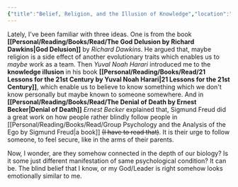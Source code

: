 ```yaml
---
{"title":"Belief, Religion, and the Illusion of Knowledge","location":"Badda, Dhaka","updated":"2023-01-12T12:31:02+06:00","tags":["beliefs","philosophy","society","thoughts"],"created":"2018-12-08T07:13:37+06:00","dg-publish":true,"maturity":1,"permalink":"/personal/musings/belief-religion-and-the-illusion-of-knowledge/","dgPassFrontmatter":true,"noteIcon":"1"}
---
```


Lately, I've been familiar with three ideas. One is from the book **[[Personal/Reading/Books/Read/The God Delusion by Richard Dawkins\|God Delusion]]** by *Richard Dawkins*. He argued that, maybe religion is a side effect of another evolutionary traits which enables us to *maybe* work as a team. Then *Yuval Noah Harari* introduced me to the **knowledge illusion** in his book **[[Personal/Reading/Books/Read/21 Lessons for the 21st Century by Yuval Noah Harari\|21 Lessons for the 21st Century]]**, which enable us to believe to know something which we don't know personally but maybe known to someone somewhere. And in **[[Personal/Reading/Books/Read/The Denial of Death by Ernest Becker\|Denial of Death]]** *Ernest Becker* explained that, Sigmund Freud did a great work on how people rather blindly follow people in [[Personal/Reading/Books/Read/Group Psychology and the Analysis of the Ego by Sigmund Freud\|a book]] ~~(I have to read that)~~. It is their urge to follow someone, to feel secure, like in the arms of their parents.

Now, I wonder, are they somehow connected in the depth of our biology? Is it some just different manifestation of same psychological condition? It can be. The blind belief that I know, or my God/Leader is right somehow looks emotionally similar to me.